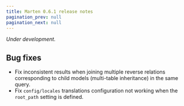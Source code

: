 ```yaml
---
title: Marten 0.6.1 release notes
pagination_prev: null
pagination_next: null
---
```


_Under development._

## Bug fixes

* Fix inconsistent results when joining multiple reverse relations corresponding to child models (multi-table inheritance) in the same query.
* Fix `config/locales` translations configuration not working when the `root_path` setting is defined.
